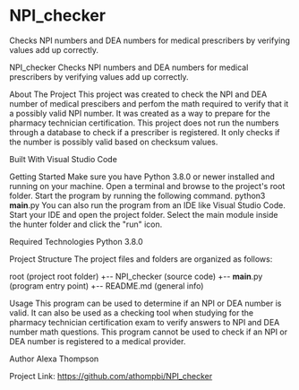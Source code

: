 # NPI_checker
Checks NPI numbers and DEA numbers for medical prescribers by verifying values add up correctly.


NPI_checker
Checks NPI numbers and DEA numbers for medical prescribers by verifying values add up correctly.


About The Project
This project was created to check the NPI and DEA number of medical prescibers and perfom the math required to verify that it a possibly valid NPI number.
It was created as a way to prepare for the pharmacy technician certification. This project does not run the numbers through a database to check if a
prescriber is registered. It only checks if the number is possibly valid based on checksum values.


Built With
Visual Studio Code


Getting Started
Make sure you have Python 3.8.0 or newer installed and running on your machine. Open a terminal and browse to the project's root folder. Start the program by running the following command.
python3 __main__.py 
You can also run the program from an IDE like Visual Studio Code. Start your IDE and open the project folder. Select the main module inside the hunter folder and click the "run" icon.


Required Technologies
Python 3.8.0


Project Structure
The project files and folders are organized as follows:

root                    (project root folder)
+-- NPI_checker         (source code)
  +-- __main__.py       (program entry point)
  +-- README.md         (general info)


Usage
This program can be used to determine if an NPI or DEA number is valid. It can also be used as a checking tool when studying for the pharmacy technician certification exam to verify answers to NPI and DEA number math questions. This program cannot be used to check if an NPI or DEA number is registered to a medical provider. 


Author
Alexa Thompson 


Project Link: https://github.com/athompbi/NPI_checker

